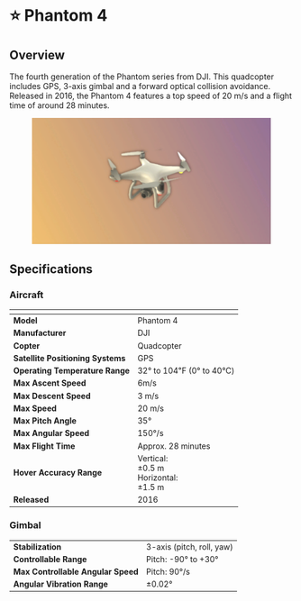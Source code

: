 # ⭐ Phantom 4

## Overview

The fourth generation of the Phantom series from DJI.  This quadcopter includes GPS, 3-axis gimbal and a forward optical collision avoidance.  Released in 2016, the Phantom 4 features a top speed of 20 m/s and a flight time of around 28 minutes.

<figure><img src="../../.gitbook/assets/image (1) (1).png" alt=""><figcaption></figcaption></figure>

## Specifications

### Aircraft

<table data-full-width="false"><thead><tr><th></th><th></th></tr></thead><tbody><tr><td><strong>Model</strong></td><td>Phantom 4</td></tr><tr><td><strong>Manufacturer</strong></td><td>DJI</td></tr><tr><td><strong>Copter</strong></td><td>Quadcopter</td></tr><tr><td><strong>Satellite Positioning Systems</strong></td><td>GPS</td></tr><tr><td><strong>Operating Temperature Range</strong></td><td>32° to 104℉ (0° to 40℃)</td></tr><tr><td><strong>Max Ascent Speed</strong></td><td>6m/s</td></tr><tr><td><strong>Max Descent Speed</strong></td><td>3 m/s</td></tr><tr><td><strong>Max Speed</strong></td><td>20 m/s</td></tr><tr><td><strong>Max Pitch Angle</strong></td><td>35°</td></tr><tr><td><strong>Max Angular Speed</strong></td><td>150°/s</td></tr><tr><td><strong>Max Flight Time</strong></td><td>Approx. 28 minutes</td></tr><tr><td><strong>Hover Accuracy Range</strong></td><td>Vertical:<br>±0.5 m<br>Horizontal:<br>±1.5 m</td></tr><tr><td><strong>Released</strong></td><td>2016</td></tr></tbody></table>

### Gimbal

|                                    |                           |
| ---------------------------------- | ------------------------- |
| **Stabilization**                  | 3-axis (pitch, roll, yaw) |
| **Controllable Range**             | Pitch: -90° to +30°       |
| **Max Controllable Angular Speed** | Pitch: 90°/s              |
| **Angular Vibration Range**        | ±0.02°                    |
